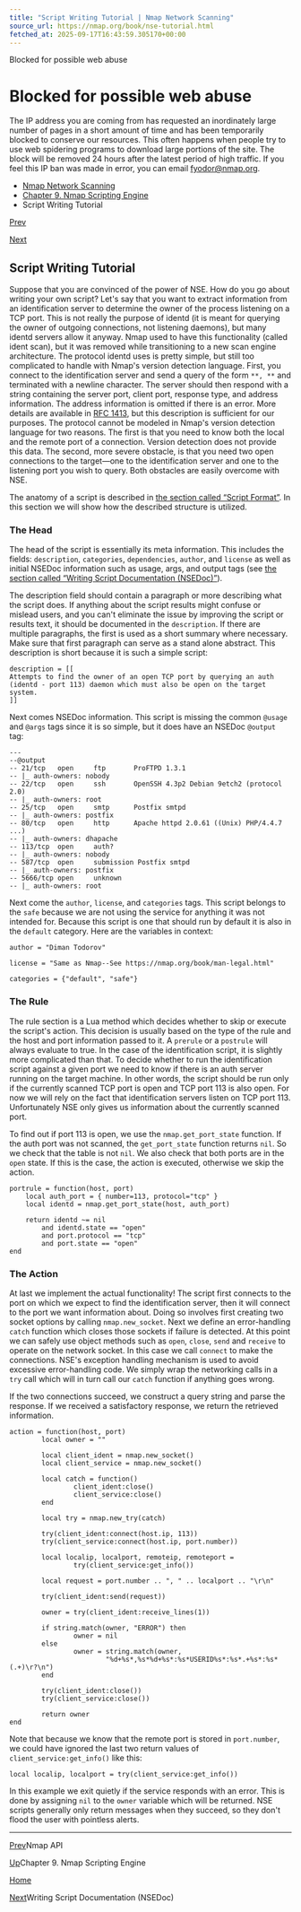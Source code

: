 ```yaml
---
title: "Script Writing Tutorial | Nmap Network Scanning"
source_url: https://nmap.org/book/nse-tutorial.html
fetched_at: 2025-09-17T16:43:59.305170+00:00
---
```


Blocked for possible web abuse

Blocked for possible web abuse
==========

The IP address you are coming from has requested an inordinately large number of pages in a short amount of time and has been temporarily blocked to conserve our resources. This often happens when people try to use web spidering programs to download large portions of the site. The block will be removed 24 hours after the latest period of high traffic. If you feel this IP ban was made in error, you can email fyodor@nmap.org.

* [Nmap Network Scanning](https://nmap.org/book/toc.html)
* [Chapter 9. Nmap Scripting Engine](https://nmap.org/book/nse.html)
* Script Writing Tutorial

[Prev](https://nmap.org/book/nse-api.html)

[Next](https://nmap.org/book/nsedoc.html)

Script Writing Tutorial
----------

[]()

 Suppose that you are convinced of the power of NSE. How do you go about writing your own script? Let's say that you want to extract information from an identification server[]() to determine the owner of the process listening on a TCP port. This is not really the purpose of identd (it is meant for querying the owner of outgoing connections, not listening daemons), but many identd servers allow it anyway. Nmap used to have this functionality (called ident scan), but it was removed while transitioning to a new scan engine architecture. The protocol identd uses is pretty simple, but still too complicated to handle with Nmap's version detection language. First, you connect to the identification server and send a query of the form `*`<port-on-server>`*, *`<port-on-client>`*` and terminated with a newline character. The server should then respond with a string containing the server port, client port, response type, and address information. The address information is omitted if there is an error. More details are available in [RFC 1413](http://www.rfc-editor.org/rfc/rfc1413.txt), but this description is sufficient for our purposes. The protocol cannot be modeled in Nmap's version detection language for two reasons. The first is that you need to know both the local and the remote port of a connection. Version detection does not provide this data. The second, more severe obstacle, is that you need two open connections to the target—one to the identification server and one to the listening port you wish to query. Both obstacles are easily overcome with NSE.

 The anatomy of a script is described in [the section called “Script Format”](https://nmap.org/book/nse-script-format.html). In this section we will show how the described structure is utilized.

### The Head ###

 The head of the script is essentially its meta information. This includes the fields: `description`, `categories`, `dependencies`, `author`, and `license` as well as initial NSEDoc information such as usage, args, and output tags (see [the section called “Writing Script Documentation (NSEDoc)”](https://nmap.org/book/nsedoc.html)).

 The description field should contain a paragraph or more describing what the script does. If anything about the script results might confuse or mislead users, and you can't eliminate the issue by improving the script or results text, it should be documented in the `description`. If there are multiple paragraphs, the first is used as a short summary where necessary. Make sure that first paragraph can serve as a stand alone abstract. This description is short because it is such a simple script:

[]()[]()

```
description = [[
Attempts to find the owner of an open TCP port by querying an auth
(identd - port 113) daemon which must also be open on the target system.
]]

```

Next comes NSEDoc information. This script is missing the
common `@usage` and `@args` tags
since it is so simple, but it does have an
NSEDoc `@output` tag:

```
---
--@output
-- 21/tcp   open     ftp       ProFTPD 1.3.1
-- |_ auth-owners: nobody
-- 22/tcp   open     ssh       OpenSSH 4.3p2 Debian 9etch2 (protocol 2.0)
-- |_ auth-owners: root
-- 25/tcp   open     smtp      Postfix smtpd
-- |_ auth-owners: postfix
-- 80/tcp   open     http      Apache httpd 2.0.61 ((Unix) PHP/4.4.7 ...)
-- |_ auth-owners: dhapache
-- 113/tcp  open     auth?
-- |_ auth-owners: nobody
-- 587/tcp  open     submission Postfix smtpd
-- |_ auth-owners: postfix
-- 5666/tcp open     unknown
-- |_ auth-owners: root

```

 Next come the `author`, `license`, and `categories` tags. This script belongs to the `safe`[]() because we are not using the service for anything it was not intended for. Because this script is one that should run by default it is also in the `default`[]() category. Here are the variables in context:

[]()

```
author = "Diman Todorov"

license = "Same as Nmap--See https://nmap.org/book/man-legal.html"

categories = {"default", "safe"}

```

### The Rule ###

 The rule section is a Lua method which decides whether to skip or execute the script's action. This decision is usually based on the type of the rule and the host and port information passed to it. A `prerule` or a `postrule` will always evaluate to true. In the case of the identification script, it is slightly more complicated than that. To decide whether to run the identification script against a given port we need to know if there is an auth server running on the target machine. In other words, the script should be run only if the currently scanned TCP port is open and TCP port 113 is also open. For now we will rely on the fact that identification servers listen on TCP port 113. Unfortunately NSE only gives us information about the currently scanned port.

To find out if port 113 is open, we use the `nmap.get_port_state` function. If the auth port was not scanned, the `get_port_state` function returns `nil`. So we check that the table is not `nil`. We also check that both ports are in the `open` state. If this is the case, the action is executed, otherwise we skip the action.

[]()

```
portrule = function(host, port)
	local auth_port = { number=113, protocol="tcp" }
	local identd = nmap.get_port_state(host, auth_port)

	return identd ~= nil
		and identd.state == "open"
		and port.protocol == "tcp"
		and port.state == "open"
end

```

### The Action ###

 At last we implement the actual functionality! The script first connects to the port on which we expect to find the identification server, then it will connect to the port we want information about. Doing so involves first creating two socket options by calling `nmap.new_socket`. Next we define an error-handling `catch` function which closes those sockets if failure is detected. At this point we can safely use object methods such as `open`, `close`, `send` and `receive` to operate on the network socket. In this case we call `connect` to make the connections. NSE's exception handling mechanism[]() is used to avoid excessive error-handling code. We simply wrap the networking calls in a `try` call which will in turn call our `catch` function if anything goes wrong.

If the two connections succeed, we construct a query string and parse the response. If we received a satisfactory response, we return the retrieved information.

[]()

```
action = function(host, port)
        local owner = ""

        local client_ident = nmap.new_socket()
        local client_service = nmap.new_socket()

        local catch = function()
                client_ident:close()
                client_service:close()
        end

        local try = nmap.new_try(catch)

        try(client_ident:connect(host.ip, 113))
        try(client_service:connect(host.ip, port.number))

        local localip, localport, remoteip, remoteport =
                try(client_service:get_info())

        local request = port.number .. ", " .. localport .. "\r\n"

        try(client_ident:send(request))

        owner = try(client_ident:receive_lines(1))

        if string.match(owner, "ERROR") then
                owner = nil
        else
                owner = string.match(owner,
                        "%d+%s*,%s*%d+%s*:%s*USERID%s*:%s*.+%s*:%s*(.+)\r?\n")
        end

        try(client_ident:close())
        try(client_service:close())

        return owner
end

```

Note that because we know that the remote port is stored
in `port.number`, we could have ignored the last two
return values of `client_service:get_info()` like
this:

```
local localip, localport = try(client_service:get_info())

```

In this example we exit quietly if the service responds with an error. This is done by assigning `nil` to the `owner` variable which will be returned. NSE scripts generally only return messages when they succeed, so they don't flood the user with pointless alerts.

[]()

---

[Prev](https://nmap.org/book/nse-api.html)Nmap API

[Up](https://nmap.org/book/nse.html)Chapter 9. Nmap Scripting Engine

[Home](https://nmap.org/book/toc.html)

[Next](https://nmap.org/book/nsedoc.html)Writing Script Documentation (NSEDoc)